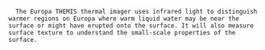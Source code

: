 
      The Europa THEMIS thermal imager uses infrared light to distinguish warmer regions on Europa where warm liquid water may be near the surface or might have erupted onto the surface. It will also measure surface texture to understand the small-scale properties of the surface.
    